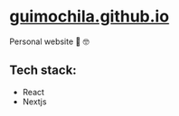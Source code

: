 # [guimochila.github.io](https://guimochila.com/)

Personal website 🚀 🤓

## Tech stack:

- React
- Nextjs
